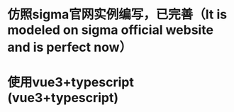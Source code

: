 # 仿照sigma官网实例编写，已完善（It is modeled on sigma official website and is perfect now）
# 使用vue3+typescript  (vue3+typescript)
